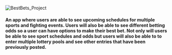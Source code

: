 ![BestBets_Project](https://user-images.githubusercontent.com/94949664/174682136-44646114-f4e9-4645-abc3-f05d01a527b4.png)

#### An app where users are able to see upcoming schedules for multiple sports and fighting events. Users will also be able to see different betting odds so a user can have options to make their best bet. Not only will users be able to see sport schedules and odds but users will also be able to to enter multiple lottery pools and see other entries that have been previously posted.
